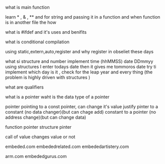 what is main function 

learn * , & , ** and for string and passing it in a function and when function is in another file the how 

what is #ifdef and it's uses and benifits

what is conditional compilation

using static,extern,auto,register
and why register in obseliet these days

what si structure and number
implement time (hhMMSS) date DDmmyy using structures 
I enter todays date then it gives me tommoros date 
try ti implement which day is it , check for the leap year and every thing (the problem is highly driven with structures )

what are qualifiers 

what is a pointer
waht is the data type of a pointer

pointer pointing to a const pointer, can change it's  value justify
pinter to a constant (no data changer)(but can chage add)
constant to a pointer (no address change)(but can change data)

function pointer
structure pinter


call of value changes value or not 



embeded.com
embededrelated.com
embededartistery.com

arm.com
embededgurus.com